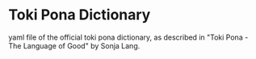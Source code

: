 # Toki Pona Dictionary
yaml file of the official toki pona dictionary, as described in "Toki Pona - The Language of Good" by Sonja Lang.
